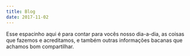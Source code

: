 ```yaml
---
title: Blog
date: 2017-11-02
---
```


Esse espacinho aqui é para contar para vocês nosso dia-a-dia, as coisas que fazemos e acreditamos, e também outras informações bacanas que achamos bom compartilhar.
